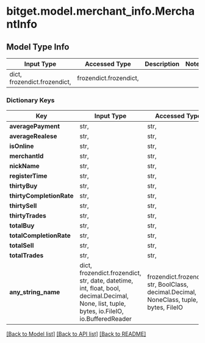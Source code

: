 # bitget.model.merchant_info.MerchantInfo

## Model Type Info
Input Type | Accessed Type | Description | Notes
------------ | ------------- | ------------- | -------------
dict, frozendict.frozendict,  | frozendict.frozendict,  |  | 

### Dictionary Keys
Key | Input Type | Accessed Type | Description | Notes
------------ | ------------- | ------------- | ------------- | -------------
**averagePayment** | str,  | str,  |  | [optional] 
**averageRealese** | str,  | str,  |  | [optional] 
**isOnline** | str,  | str,  |  | [optional] 
**merchantId** | str,  | str,  |  | [optional] 
**nickName** | str,  | str,  |  | [optional] 
**registerTime** | str,  | str,  |  | [optional] 
**thirtyBuy** | str,  | str,  |  | [optional] 
**thirtyCompletionRate** | str,  | str,  |  | [optional] 
**thirtySell** | str,  | str,  |  | [optional] 
**thirtyTrades** | str,  | str,  |  | [optional] 
**totalBuy** | str,  | str,  |  | [optional] 
**totalCompletionRate** | str,  | str,  |  | [optional] 
**totalSell** | str,  | str,  |  | [optional] 
**totalTrades** | str,  | str,  |  | [optional] 
**any_string_name** | dict, frozendict.frozendict, str, date, datetime, int, float, bool, decimal.Decimal, None, list, tuple, bytes, io.FileIO, io.BufferedReader | frozendict.frozendict, str, BoolClass, decimal.Decimal, NoneClass, tuple, bytes, FileIO | any string name can be used but the value must be the correct type | [optional]

[[Back to Model list]](../../README.md#documentation-for-models) [[Back to API list]](../../README.md#documentation-for-api-endpoints) [[Back to README]](../../README.md)

